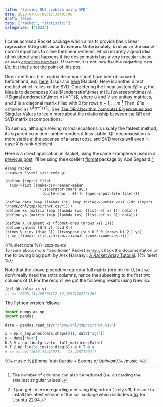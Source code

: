 ```yaml
---
title: "Solving OLS problem using SVD"
date: 2023-04-07T09:12:39+02:00
draft: false
tags: ["racket", "statistics"]
categories: ["2023"]
---
```


I came across a Racket package which aims to provide basic linear regression fitting utilities to Schemers. Unfortunately, it relies on the use of normal equations to solve the linear systems, which is rarely a good idea (think about what happens if the design matrix has a very irregular shape, or even [condition number](https://stats.stackexchange.com/a/343075)). Moreover, it is not very flexible regarding data i/o, but that's not the point of this post.

Direct methods (i.e., matrix decomposition) have been discussed beforehand, e.g. [here](/post/lisp-qr-regression/) (Lisp) and [here](/post/newton-raphson-racket/) (Racket). Here is another direct method which relies on the SVD. Considering the linear system $X\beta = y$, the idea is to decompose $X$ as $\underset{m\times m}{U}\overset{m\times n}{\Sigma}\underset{n\times n}{V^T}$, where $U$ and $V$ are unitary matrices, and $\Sigma$ is a diagonal matrix filled with 0 for rows $n+1,\dots,m$.[^1] Then, $\hat\beta$ is obtained as $V^T\Sigma^{-1}U^Ty$. See [The QR Algorithm Computes Eigenvalues and Singular Values](https://blogs.mathworks.com/cleve/2019/08/05/the-qr-algorithm-computes-eigenvalues-and-singular-values/) to learn more about the relationship between the QR and SVD matrix decompositions.

To sum up, although solving normal equations is usually the fastest method, its squared condition number renders it less stable; QR decomposition is more stable at the expense of a larger cost, and SVD works well even in case $X$ is rank-deficient.

Here is a direct application in Racket, using the same example we used in a [previous post](/post/newlisp-ols/). I'll be using the excellent [flomat](https://docs.racket-lang.org/manual-flomat/) package by Axel Søgaard.[^2]

```racket
#lang racket
(require flomat csv-reading)

(define (import file)
  (csv->list ((make-csv-reader-maker
               '((separator-chars #\,)
                 (quote-char . #f))) (open-input-file file))))

(define data (map (lambda (xs) (map string->number xs)) (cdr (import "/home/chl/tmp/birthwt.csv"))))
(define xs (matrix (map (lambda (xs) (list-ref xs 1)) data)))
(define ys (matrix (map (lambda (xs) (list-ref xs 9)) data)))

(define X (augment xs (flomat-ones (nrows xs) 1)))
(define-values (U S V) (svd X))
(times V (inv (diag S)) (transpose (sub U 0 0 (nrows U) 2)) ys)
;; => (flomat: ((12.429712027714643) (2655.74446970517)))
```

{{% alert note %}}
<small>[2023-05-02]</small><br>
To learn about more "traditional" Racket [arrays](https://docs.racket-lang.org/math/array.html), check the documentation or the following blog post, by Alex Harsányi: [A Racket Array Tutorial](https://alex-hhh.github.io/2023/04/array-tutorial.html).
{{% /alert %}}

Note that the above procedure returns a full matrix (m x m) for U, but we don't really need the extra columns, hence the subsetting to the first two columns of $U$. For the record, we got the following results using Newlisp:

```lisp
(gsl:QR-solve xs y)
;; => (2655,744469705172 12,4297120277146)
```

The Python version follows:

```python
import numpy as np
import pandas

data = pandas.read_csv("/home/chl/tmp/birthwt.csv")

x = np.c_[np.ones(data.shape[0]), data["age"]]
y = data["bwt"]
U,S,V = np.linalg.svd(x, full_matrices=False)
V.T @ np.linalg.inv(np.diag(S)) @ U.T @ y
# => array([2655.74446971,   12.42971203])
```

{{% music %}}Emma Ruth Rundle • _Blooms of Oblivion_{{% /music %}}

[^1]: The number of columns can also be reduced (i.e. discarding the smallest singular values).
[^2]: If you get an error regarding a missing libgfortran (likely v3), be sure to install the latest version of the sci package which includes a [fix](https://github.com/soegaard/sci/pull/14) for Ubuntu 22.04.
